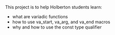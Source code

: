 This project is to help Holberton students learn:
- what are variadic functions
- how to use va_start, va_arg, and va_end macros
- why and how to use the const type qualifier